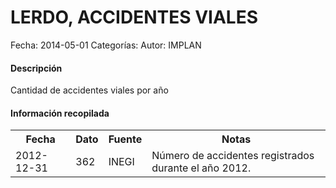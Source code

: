 LERDO, ACCIDENTES VIALES
=====

Fecha: 2014-05-01
Categorías: 
Autor: IMPLAN

#### Descripción

Cantidad de accidentes viales por año

#### Información recopilada

<table class="table table-hover table-bordered">
  <tr><th>Fecha</th><th>Dato</th><th>Fuente</th><th>Notas</th></tr>
  <tr><td>2012-12-31</td><td>362</td><td>INEGI</td><td>Número de accidentes registrados durante el año 2012.</td></tr>
</table>
